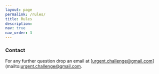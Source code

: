 ```yaml
---
layout: page
permalink: /rules/
title: Rules
description:  
nav: true
nav_order: 3
---
```





<h3 class="contact"><span class="font-weight-bold">Contact</span></h3>

For any further question drop an email at [urgent.challenge@gmail.com](mailto:urgent.challenge@gmail.com.
